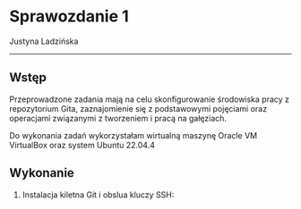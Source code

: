 # Sprawozdanie 1
Justyna Ladzińska

---
## Wstęp
Przeprowadzone zadania mają na celu skonfigurowanie środowiska pracy z repozytorium Gita, zaznajomienie się z podstawowymi pojęciami oraz operacjami związanymi z tworzeniem i pracą na gałęziach.

Do wykonania zadań wykorzystałam wirtualną maszynę Oracle VM VirtualBox oraz system Ubuntu 22.04.4

## Wykonanie
1. Instalacja kiletna Git i obslua kluczy SSH:
``` bash
```
